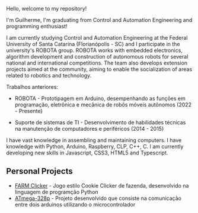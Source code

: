 Hello, welcome to my repository!

I'm Guilherme, I'm graduating from Control and Automation Engineering and programming enthusiast!

I am currently studying Control and Automation Engineering at the Federal University of Santa Catarina (Florianópolis - SC) and I participate in the university's ROBOTA group. ROBOTA works with embedded electronics, algorithm development and construction of autonomous robots for several national and international competitions. The team also develops extension projects aimed at the community, aiming to enable the socialization of areas related to robotics and technology.

Trabalhos anteriores:
<ul dir="auto"><li>ROBOTA - Prototipagem em Arduino, desempenhando as funções em programação, eletrônica e mecânica de robôs móveis autônomos (2022 - Presente)</ul></li>
<ul dir="auto"><li>Suporte de sistemas de TI - Desenvolvimento de habilidades técnicas na manutenção de computadores e periféricos (2014 - 2015)</ul></li>

I have vast knowledge in assembling and maintaining computers. I have knowledge with Python, Arduino, Raspberry, CLP, C++, C. I am currently developing new skills in Javascript, CSS3, HTML5 and Typescript.

## Personal Projects
<ul dir="auto"><li><a href="https://github.com/ProlRayder/Farm-Simulation">FARM Clicker</a> - Jogo estilo Cookie Clicker de fazenda, desenvolvido na linguagem de programção Python</li>
<li><a href="https://github.com/ProlRayder/ATmega-328p">ATmega-328p</a> - Projeto desenvolvido que consiste na comunicação entre dois arduinos utilizando o microcontrolador</li></ul>
